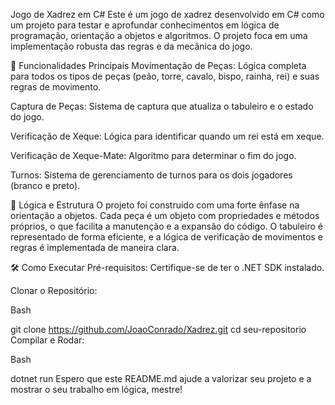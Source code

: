 Jogo de Xadrez em C#
Este é um jogo de xadrez desenvolvido em C# como um projeto para testar e aprofundar conhecimentos em lógica de programação, orientação a objetos e algoritmos. O projeto foca em uma implementação robusta das regras e da mecânica do jogo.

🚀 Funcionalidades Principais
Movimentação de Peças: Lógica completa para todos os tipos de peças (peão, torre, cavalo, bispo, rainha, rei) e suas regras de movimento.

Captura de Peças: Sistema de captura que atualiza o tabuleiro e o estado do jogo.

Verificação de Xeque: Lógica para identificar quando um rei está em xeque.

Verificação de Xeque-Mate: Algoritmo para determinar o fim do jogo.

Turnos: Sistema de gerenciamento de turnos para os dois jogadores (branco e preto).

🧠 Lógica e Estrutura
O projeto foi construído com uma forte ênfase na orientação a objetos. Cada peça é um objeto com propriedades e métodos próprios, o que facilita a manutenção e a expansão do código. O tabuleiro é representado de forma eficiente, e a lógica de verificação de movimentos e regras é implementada de maneira clara.

🛠️ Como Executar
Pré-requisitos: Certifique-se de ter o .NET SDK instalado.

Clonar o Repositório:

Bash

git clone https://github.com/JoaoConrado/Xadrez.git
cd seu-repositorio
Compilar e Rodar:

Bash

dotnet run
Espero que este README.md ajude a valorizar seu projeto e a mostrar o seu trabalho em lógica, mestre!
